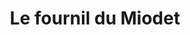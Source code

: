---
title: "Le fournil du Miodet"
url: /saint-dier-dauvergne/le-fournil-du-miodet/
shop: Bäckerei
---